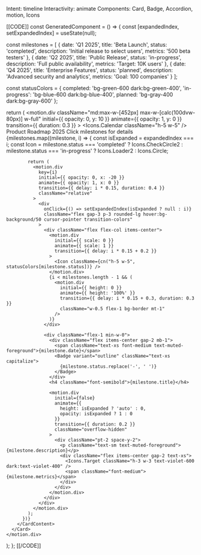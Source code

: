 Intent: timeline
Interactivity: animate
Components: Card, Badge, Accordion, motion, Icons

[[CODE]]
const GeneratedComponent = () => {
  const [expandedIndex, setExpandedIndex] = useState(null);
  
  const milestones = [
    { date: 'Q1 2025', title: 'Beta Launch', status: 'completed', description: 'Initial release to select users', metrics: '500 beta testers' },
    { date: 'Q2 2025', title: 'Public Release', status: 'in-progress', description: 'Full public availability', metrics: 'Target: 10K users' },
    { date: 'Q4 2025', title: 'Enterprise Features', status: 'planned', description: 'Advanced security and analytics', metrics: 'Goal: 100 companies' }
  ];
  
  const statusColors = {
    completed: 'bg-green-600 dark:bg-green-400',
    'in-progress': 'bg-blue-600 dark:bg-blue-400',
    planned: 'bg-gray-400 dark:bg-gray-600'
  };
  
  return (
    <motion.div
      className="md:max-w-[452px] max-w-[calc(100dvw-80px)] w-full"
      initial={{ opacity: 0, y: 10 }}
      animate={{ opacity: 1, y: 0 }}
      transition={{ duration: 0.3 }}
    >
      <Card className="bg-gradient-to-br from-violet-50/50 to-violet-100/30 dark:from-violet-950/50 dark:to-violet-900/30">
        <CardHeader>
          <CardTitle className="flex items-center gap-2">
            <Icons.Calendar className="h-5 w-5" />
            Product Roadmap 2025
          </CardTitle>
          <CardDescription>Click milestones for details</CardDescription>
        </CardHeader>
        <CardContent className="space-y-1">
          {milestones.map((milestone, i) => {
            const isExpanded = expandedIndex === i;
            const Icon = milestone.status === 'completed' ? Icons.CheckCircle2 : 
                        milestone.status === 'in-progress' ? Icons.Loader2 : Icons.Circle;
            
            return (
              <motion.div
                key={i}
                initial={{ opacity: 0, x: -20 }}
                animate={{ opacity: 1, x: 0 }}
                transition={{ delay: i * 0.15, duration: 0.4 }}
                className="relative"
              >
                <div
                  onClick={() => setExpandedIndex(isExpanded ? null : i)}
                  className="flex gap-3 p-3 rounded-lg hover:bg-background/50 cursor-pointer transition-colors"
                >
                  <div className="flex flex-col items-center">
                    <motion.div
                      initial={{ scale: 0 }}
                      animate={{ scale: 1 }}
                      transition={{ delay: i * 0.15 + 0.2 }}
                    >
                      <Icon className={cn("h-5 w-5", statusColors[milestone.status])} />
                    </motion.div>
                    {i < milestones.length - 1 && (
                      <motion.div 
                        initial={{ height: 0 }}
                        animate={{ height: '100%' }}
                        transition={{ delay: i * 0.15 + 0.3, duration: 0.3 }}
                        className="w-0.5 flex-1 bg-border mt-1"
                      />
                    )}
                  </div>
                  
                  <div className="flex-1 min-w-0">
                    <div className="flex items-center gap-2 mb-1">
                      <span className="text-xs font-medium text-muted-foreground">{milestone.date}</span>
                      <Badge variant="outline" className="text-xs capitalize">
                        {milestone.status.replace('-', ' ')}
                      </Badge>
                    </div>
                    <h4 className="font-semibold">{milestone.title}</h4>
                    
                    <motion.div
                      initial={false}
                      animate={{ 
                        height: isExpanded ? 'auto' : 0,
                        opacity: isExpanded ? 1 : 0
                      }}
                      transition={{ duration: 0.2 }}
                      className="overflow-hidden"
                    >
                      <div className="pt-2 space-y-2">
                        <p className="text-sm text-muted-foreground">{milestone.description}</p>
                        <div className="flex items-center gap-2 text-xs">
                          <Icons.Target className="h-3 w-3 text-violet-600 dark:text-violet-400" />
                          <span className="font-medium">{milestone.metrics}</span>
                        </div>
                      </div>
                    </motion.div>
                  </div>
                </div>
              </motion.div>
            );
          })}
        </CardContent>
      </Card>
    </motion.div>
  );
};
[[/CODE]]

